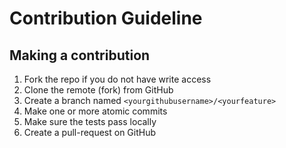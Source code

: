# Contribution Guideline

## Making a contribution

1. Fork the repo if you do not have write access
2. Clone the remote (fork) from GitHub
3. Create a branch named `<yourgithubusername>/<yourfeature>`
4. Make one or more atomic commits
5. Make sure the tests pass locally
6. Create a pull-request on GitHub
